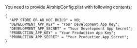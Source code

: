You need to provide AirshipConfig.plist with following contents:

```
{
  "APP_STORE_OR_AD_HOC_BUILD" = NO;
  "DEVELOPMENT_APP_KEY" = "Your Development App Key";
  "DEVELOPMENT_APP_SECRET" = "Your Development App Secret";
  "PRODUCTION_APP_KEY" = "Your Production App Key";
  "PRODUCTION_APP_SECRET" = "Your Production App Secret";
}
```
